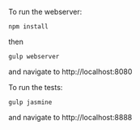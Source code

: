 To run the webserver:

```npm install```

then

```gulp webserver```

and navigate to http://localhost:8080

To run the tests:

```gulp jasmine```

and navigate to http://localhost:8888

